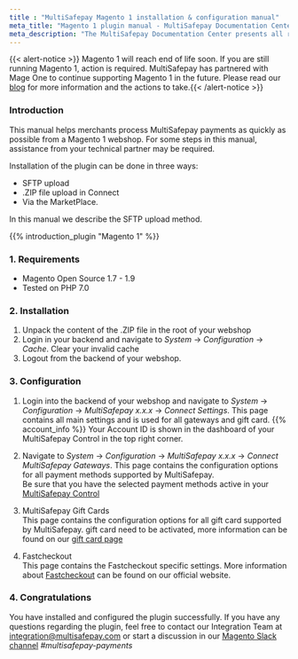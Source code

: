 ```yaml
---
title : "MultiSafepay Magento 1 installation & configuration manual"
meta_title: "Magento 1 plugin manual - MultiSafepay Documentation Center"
meta_description: "The MultiSafepay Documentation Center presents all relevant information about our Plugins and API. You can also find support pages for Payment Methods, Tools and General Questions as well as the contact details of our Support and Integration Teams."
---
```


{{< alert-notice >}} Magento 1 will reach end of life soon. If you are still running Magento 1, action is required. MultiSafepay has partnered with Mage One to continue supporting Magento 1 in the future. Please read our [blog](https://www.multisafepay.com/blog/magento-1-the-final-weeks/) for more information and the actions to take.{{< /alert-notice >}}


### Introduction

This manual helps merchants process MultiSafepay payments as quickly as possible from a Magento 1 webshop. For some steps in this manual, assistance from your technical partner may be required.

Installation of the plugin can be done in three ways:

* SFTP upload
* .ZIP file upload in Connect
* Via the MarketPlace.

In this manual we describe the SFTP upload method.

{{% introduction_plugin "Magento 1" %}}


### 1. Requirements
- Magento Open Source 1.7 - 1.9
- Tested on PHP 7.0

### 2. Installation
 1. Unpack the content of the .ZIP file in the root of your webshop
 2. Login in your backend and navigate to _System_ -> _Configuration_ -> _Cache_. Clear your invalid cache
 3. Logout from the backend of your webshop.

### 3. Configuration
1. Login into the backend of your webshop and navigate to _System_ -> _Configuration_ -> _MultiSafepay x.x.x_ -> _Connect Settings_.
This page contains all main settings and is used for all gateways and gift card.
{{% account_info %}}
Your Account ID is shown in the dashboard of your MultiSafepay Control in the top right corner.

2. Navigate to _System_ -> _Configuration_ -> _MultiSafepay x.x.x_ -> _Connect MultiSafepay Gateways_.
This page contains the configuration options for all payment methods supported by MultiSafepay.  
Be sure that you have the selected payment methods active in your [MultiSafepay Control](https://merchant.multisafepay.com)

3. MultiSafepay Gift Cards  
This page contains the configuration options for all gift card supported by MultiSafepay.
gift card need to be activated, more information can be found on our [gift card page](/payment-methods/prepaid-cards/gift-cards/)

4. Fastcheckout  
This page contains the Fastcheckout specific settings. More information about [Fastcheckout](https://www.multisafepay.com/fastcheckout-payments) can be found on our official website.

### 4. Congratulations
You have installed and configured the plugin successfully. If you have any questions regarding the plugin, feel free to contact our Integration Team at <integration@multisafepay.com> or start a discussion in our [Magento Slack channel](https://magentocommeng.slack.com) _#multisafepay-payments_
